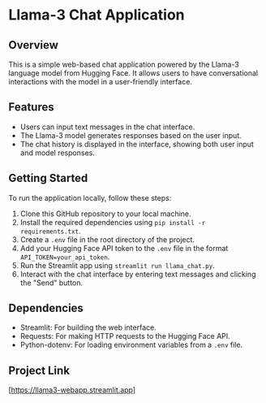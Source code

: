 # Llama-3 Chat Application

## Overview
This is a simple web-based chat application powered by the Llama-3 language model from Hugging Face. It allows users to have conversational interactions with the model in a user-friendly interface.

## Features
- Users can input text messages in the chat interface.
- The Llama-3 model generates responses based on the user input.
- The chat history is displayed in the interface, showing both user input and model responses.

## Getting Started
To run the application locally, follow these steps:
1. Clone this GitHub repository to your local machine.
2. Install the required dependencies using `pip install -r requirements.txt`.
3. Create a `.env` file in the root directory of the project.
4. Add your Hugging Face API token to the `.env` file in the format `API_TOKEN=your_api_token`.
5. Run the Streamlit app using `streamlit run llama_chat.py`.
6. Interact with the chat interface by entering text messages and clicking the "Send" button.

## Dependencies
- Streamlit: For building the web interface.
- Requests: For making HTTP requests to the Hugging Face API.
- Python-dotenv: For loading environment variables from a `.env` file.


## Project Link
[https://llama3-webapp.streamlit.app]
